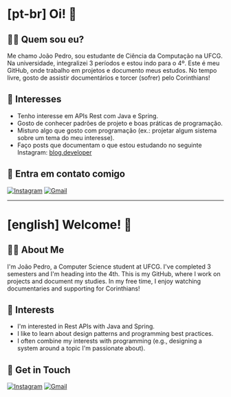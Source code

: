 # [pt-br] Oi! 👋


## 👨‍💻 Quem sou eu?
Me chamo João Pedro, sou estudante de Ciência da Computação na UFCG. Na universidade, integralizei 3 períodos e estou indo para o 4º. Este é meu GitHub, onde trabalho em projetos e documento meus estudos. No tempo livre, gosto de assistir documentários e torcer (sofrer) pelo Corinthians!


## 💬 Interesses
- Tenho interesse em APIs Rest com Java e Spring.
- Gosto de conhecer padrões de projeto e boas práticas de programação.
- Misturo algo que gosto com programação (ex.: projetar algum sistema sobre um tema do meu interesse).
- Faço posts que documentam o que estou estudando no seguinte Instagram: [blog.developer](https://www.instagram.com/blog.developer)


## 🔗 Entra em contato comigo
<div>
   <a href="https://instagram.com/joao.pedro.angelo" target="_blank"><img src="https://img.shields.io/badge/-Instagram-%23E4405F?style=for-the-badge&logo=instagram&logoColor=white" alt="Instagram" target="_blank"></a>
   <a href="mailto:carneiroangelojoaopedro@gmail.com" target="_blank"><img src="https://img.shields.io/badge/-Gmail-%23333?style=for-the-badge&logo=gmail&logoColor=white" alt="Gmail" target="_blank"></a>
</div>


---
# [english] Welcome! 👋


## 👨‍💻 About Me
I'm João Pedro, a Computer Science student at UFCG. I've completed 3 semesters and I'm heading into the 4th. This is my GitHub, where I work on projects and document my studies. In my free time, I enjoy watching documentaries and supporting for Corinthians!


## 💬 Interests
- I'm interested in Rest APIs with Java and Spring.
- I like to learn about design patterns and programming best practices.
- I often combine my interests with programming (e.g., designing a system around a topic I'm passionate about).


## 🔗 Get in Touch
<div>
   <a href="https://instagram.com/joao.pedro.angelo" target="_blank"><img src="https://img.shields.io/badge/-Instagram-%23E4405F?style=for-the-badge&logo=instagram&logoColor=white" alt="Instagram" target="_blank"></a>
   <a href="mailto:carneiroangelojoaopedro@gmail.com" target="_blank"><img src="https://img.shields.io/badge/-Gmail-%23333?style=for-the-badge&logo=gmail&logoColor=white" alt="Gmail" target="_blank"></a>
</div>
